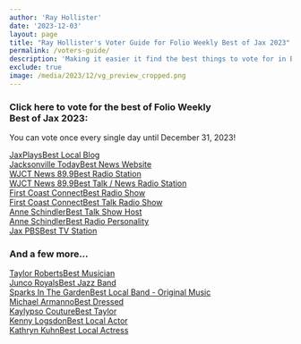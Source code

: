```yaml
---
author: 'Ray Hollister'
date: '2023-12-03'
layout: page
title: "Ray Hollister's Voter Guide for Folio Weekly Best of Jax 2023"
permalink: /voters-guide/
description: 'Making it easier it find the best things to vote for in Best of Jax!'
exclude: true
image: /media/2023/12/vg_preview_cropped.png
---
```


<link rel="stylesheet" href="https://use.fontawesome.com/releases/v5.8.1/css/all.css" integrity="sha384-50oBUHEmvpQ+1lW4y57PTFmhCaXp0ML5d60M1M7uH2+nqUivzIebhndOJK28anvf" crossorigin="anonymous">
<link href='https://fonts.googleapis.com/css?family=PT+Sans+Narrow:400,700+Open+Sans|PT+Montserrat:400,700' rel='stylesheet' type='text/css'>
<link href='https://fonts.googleapis.com/css?family=PT+Sans:400,700' rel='stylesheet' type='text/css'>
<link href='https://fonts.googleapis.com/css?family=Montserrat:800' rel='stylesheet' type='text/css'>
<link href='/businesscard-style.css' rel='stylesheet' type='text/css'>
<link href='/votersguide.css' rel='stylesheet' type='text/css'>

<div class="centered">
 <h3 id="projects">Click here to vote for the best of Folio&nbsp;Weekly Best&nbsp;of&nbsp;Jax&nbsp;2023:</h3>
<p>You can vote once every single day until December 31, 2023!</p>
    <a title="JaxPlays" target="_blank" href="https://folioweekly.secondstreetapp.com/og/c43c09dc-eb45-4b1f-93e7-c7be20708948/gallery/410016783">
        <div class="social vg JaxPlays"><i class="fab fa-jaxplays"></i>
            <div class="title"><span class="projectname">JaxPlays</span><span class="platform">Best Local Blog</span></div>
        </div>
    </a>
    <a title="Jacksonville Today" target="_blank" href="https://folioweekly.secondstreetapp.com/og/c43c09dc-eb45-4b1f-93e7-c7be20708948/gallery/409915373">
        <div class="social vg JAXTDY"><i class="fab fa-jaxtdy"></i>
            <div class="title"><span class="projectname">Jacksonville Today</span><span
                    class="platform">Best News Website</span></div>
        </div>
    </a>
    <a title="WJCT News 89.9" target="_blank" href="https://folioweekly.secondstreetapp.com/og/c43c09dc-eb45-4b1f-93e7-c7be20708948/gallery/409921780">
        <div class="social vg WJCTNews"><i class="fab fa-wjctnews"></i>
            <div class="title"><span class="projectname">WJCT News 89.9</span><span class="platform">Best Radio Station</span>
            </div>
        </div>
    </a>
    <a title="WJCT News 89.9" target="_blank" href="https://folioweekly.secondstreetapp.com/og/c43c09dc-eb45-4b1f-93e7-c7be20708948/gallery/409921827">
        <div class="social vg WJCTNews"><i class="fab fa-wjctnews"></i>
            <div class="title"><span class="projectname">WJCT News 89.9</span><span class="platform">Best Talk / News Radio Station</span>
            </div>
        </div>
    </a>
    <a title="First Coast Connect" target="_blank" href="https://folioweekly.secondstreetapp.com/og/c43c09dc-eb45-4b1f-93e7-c7be20708948/gallery/409921636">
        <div class="social vg fcc"><i class="fab fa-fcc"></i>
            <div class="title"><span class="projectname">First Coast Connect</span><span class="platform">Best Radio Show</span>
            </div>
        </div>
    </a>
    <a title="First Coast Connect" target="_blank" href="https://folioweekly.secondstreetapp.com/og/c43c09dc-eb45-4b1f-93e7-c7be20708948/gallery/409922221">
        <div class="social vg fcc"><i class="fab fa-fcc"></i>
            <div class="title"><span class="projectname">First Coast Connect</span><span class="platform">Best Talk Radio Show</span>
            </div>
        </div>
    </a>
    <a title="Anne Schindler" target="_blank" href="https://folioweekly.secondstreetapp.com/og/c43c09dc-eb45-4b1f-93e7-c7be20708948/gallery/409922383">
        <div class="social vg fcc"><i class="fab fa-fcc"></i>
            <div class="title"><span class="projectname">Anne Schindler</span><span class="platform">Best Talk Show Host</span>
            </div>
        </div>
    </a>
    <a title="Anne Schindler" target="_blank" href="https://folioweekly.secondstreetapp.com/og/c43c09dc-eb45-4b1f-93e7-c7be20708948/gallery/409922109">
        <div class="social vg fcc"><i class="fab fa-fcc"></i>
            <div class="title"><span class="projectname">Anne Schindler</span><span class="platform">Best Radio Personality</span>
            </div>
        </div>
    </a>
    <a title="Jax PBS" target="_blank" href="https://folioweekly.secondstreetapp.com/og/c43c09dc-eb45-4b1f-93e7-c7be20708948/gallery/409922439">
        <div class="social vg jaxpbs"><i class="fab fa-jaxpbs"></i>
            <div class="title"><span class="projectname">Jax PBS</span><span class="platform">Best TV Station</span>
            </div>
        </div>
    </a>
    <h3>And a few more...</h3>
    <a title="Taylor Roberts" target="_blank" href="https://folioweekly.secondstreetapp.com/og/c43c09dc-eb45-4b1f-93e7-c7be20708948/gallery/410634226">
        <div class="social vg fcc">
            <div class="title"><span class="projectname">Taylor Roberts</span><span class="platform">Best Musician</span>
            </div>
        </div>
    </a>
    <!-- Best Jazz Band - Junco Royals https://folioweekly.secondstreetapp.com/og/c43c09dc-eb45-4b1f-93e7-c7be20708948/gallery/409122958 -->
    <a title="Junco Royals" target="_blank" href="https://folioweekly.secondstreetapp.com/og/c43c09dc-eb45-4b1f-93e7-c7be20708948/gallery/409122958">
        <div class="social vg fcc">
            <div class="title"><span class="projectname">Junco Royals</span><span class="platform">Best Jazz Band</span>
            </div>
        </div>
    </a>
    <!-- Best Local Band - Original Music - Sparks In The Garden https://folioweekly.secondstreetapp.com/og/c43c09dc-eb45-4b1f-93e7-c7be20708948/gallery/409033300 -->
    <a title="Sparks In The Garden" target="_blank" href="https://folioweekly.secondstreetapp.com/og/c43c09dc-eb45-4b1f-93e7-c7be20708948/gallery/409033300">
        <div class="social vg fcc">
            <div class="title"><span class="projectname">Sparks In The Garden</span><span class="platform">Best Local Band - Original Music</span>
            </div>
        </div>
    </a> 
    <!-- Best Dressed Michael Armanno  https://folioweekly.secondstreetapp.com/og/c43c09dc-eb45-4b1f-93e7-c7be20708948/gallery/410431127 -->
    <a title="Michael Armanno" target="_blank" href="https://folioweekly.secondstreetapp.com/og/c43c09dc-eb45-4b1f-93e7-c7be20708948/gallery/410431127">
        <div class="social vg fcc">
            <div class="title"><span class="projectname">Michael Armanno</span><span class="platform">Best Dressed</span>
            </div>
        </div>
    </a>
    <!-- Best Taylor - Kaylypso Couture https://folioweekly.secondstreetapp.com/og/c43c09dc-eb45-4b1f-93e7-c7be20708948/gallery/411237334 -->
    <a title="Kaylypso Couture" target="_blank" href="https://folioweekly.secondstreetapp.com/og/c43c09dc-eb45-4b1f-93e7-c7be20708948/gallery/411237334">
        <div class="social vg fcc">
            <div class="title"><span class="projectname">Kaylypso Couture</span><span class="platform">Best Taylor</span>
            </div>
        </div>
    </a>
<!-- Best Local Actor - Kenny Logsdon https://folioweekly.secondstreetapp.com/og/c43c09dc-eb45-4b1f-93e7-c7be20708948/gallery/409168164 -->
    <a title="Kenny Logsdon" target="_blank" href="https://folioweekly.secondstreetapp.com/og/c43c09dc-eb45-4b1f-93e7-c7be20708948/gallery/409168164">
        <div class="social vg fcc">
            <div class="title"><span class="projectname">Kenny Logsdon</span><span class="platform">Best Local Actor</span>
            </div>
        </div>
    </a>
    <!-- Best Local Actress Kathryn Kuhn https://folioweekly.secondstreetapp.com/og/c43c09dc-eb45-4b1f-93e7-c7be20708948/gallery/410532670 -->
    <a title="Kathryn Kuhn" target="_blank" href="https://folioweekly.secondstreetapp.com/og/c43c09dc-eb45-4b1f-93e7-c7be20708948/gallery/410532670">
        <div class="social vg fcc">
            <div class="title"><span class="projectname">Kathryn Kuhn</span><span class="platform">Best Local Actress</span>
            </div>
        </div>
    </a>
</div>